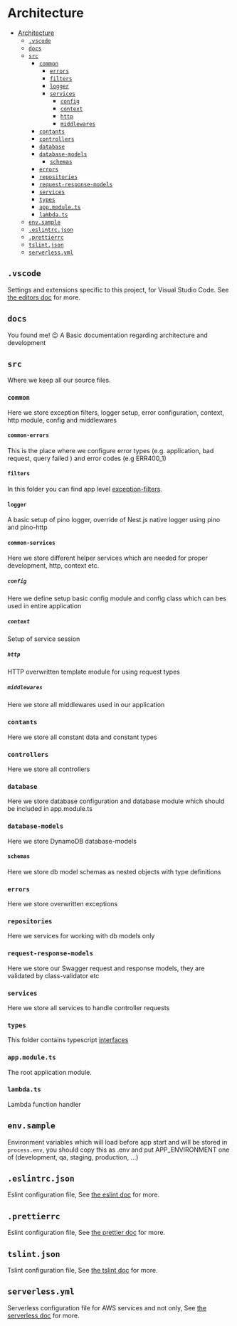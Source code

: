 # Architecture

- [Architecture](#architecture)
  - [`.vscode`](#vscode)
  - [`docs`](#docs)
  - [`src`](#src)
    - [`common`](#common)
      - [`errors`](#common-errors)
      - [`filters`](#filters)
      - [`logger`](#logger)
      - [`services`](#common-services)
        - [`config`](#config)
        - [`context`](#context)
        - [`http`](#http)
        - [`middlewares`](#middlewares)
    - [`contants`](#contants)
    - [`controllers`](#controllers)
    - [`database`](#database)
    - [`database-models`](#database-models)
      - [`schemas`](#schemas)
    - [`errors`](#errors)
    - [`repositories`](#repositories)
    - [`request-response-models`](#request-response-models)
    - [`services`](#services)
    - [`types`](#types)
    - [`app.module.ts`](#appmodulets)
    - [`lambda.ts`](#lambdats)
  - [`env.sample`](#envsample)
  - [`.eslintrc.json`](#eslintrcjson)
  - [`.prettierrc`](#prettierrc)
  - [`tslint.json`](#tslintjson)
  - [`serverless.yml`](#serverlessyml)

## `.vscode`

Settings and extensions specific to this project, for Visual Studio Code. See [the editors doc](editors.md#visual-studio-code) for more.

## `docs`

You found me! :wink:
A Basic documentation regarding architecture and development

## `src`

Where we keep all our source files.

### `common`

Here we store exception filters, logger setup, error configuration, context, http module, config and middlewares

#### `common-errors`

This is the place where we configure error types (e.g. application, bad request, query failed ) and error codes (e.g ERR400_1)

#### `filters`

In this folder you can find app level [exception-filters](https://docs.nestjs.com/exception-filters).

#### `logger`

A basic setup of pino logger, override of Nest.js native logger using pino and pino-http

#### `common-services`

Here we store different helper services which are needed for proper development, http, context etc.

##### `config`

Here we define setup basic config module and config class which can bes used in entire application

##### `context`

Setup of service session

##### `http`

HTTP overwritten template module for using request types 

##### `middlewares`

Here we store all middlewares used in our application

### `contants`

Here we store all constant data and constant types

### `controllers`

Here we store all controllers

### `database`

Here we store database configuration and database module which should be included in app.module.ts

### `database-models`

Here we store DynamoDB database-models

#### `schemas`

Here we store db model schemas as nested objects with type definitions

### `errors`

Here we store overwritten exceptions

### `repositories`

Here we services for working with db models only

### `request-response-models`

Here we store our Swagger request and response models, they are validated by class-validator etc

### `services`

Here we store all services to handle controller requests

### `types`

This folder contains typescript [interfaces](https://www.typescriptlang.org/docs/handbook/interfaces.html)

### `app.module.ts`

The root application module.

### `lambda.ts`

Lambda function handler

## `env.sample`

Environment variables which will load before app start and will be stored in `process.env`,
you should copy this as .env and put APP_ENVIRONMENT one of (development, qa, staging, production, ...)

## `.eslintrc.json`

Eslint configuration file, See [the eslint doc](https://eslint.org/) for more.

## `.prettierrc`

Eslint configuration file, See [the prettier doc](https://prettier.io/docs/en/configuration.html) for more.

## `tslint.json`

Tslint configuration file, See [the tslint doc](https://palantir.github.io/tslint/) for more.

## `serverless.yml`

Serverless configuration file for AWS services and not only, See [the serverless doc](https://www.serverless.com/framework/docs/providers/aws/guide/serverless.yml/) for more.
